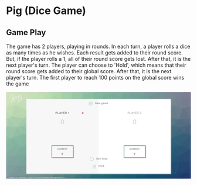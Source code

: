 # Pig (Dice Game)

## Game Play

The game has 2 players, playing in rounds. In each turn, a player rolls a dice as many times as he wishes. Each result gets added to their round score. But, if the player rolls a 1, all of their round score gets lost. After that, it is the next player's turn. The player can choose to 'Hold', which means that their round score gets added to their global score. After that, it is the next player's turn. The first player to reach 100 points on the global score wins the game

![Website Frame](./src/assets/ui-image.png)